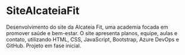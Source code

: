 # SiteAlcateiaFit
Desenvolvimento do site da Alcateia Fit, uma academia focada em promover saúde e bem-estar. O site apresenta planos, equipe, aulas e contato, utilizando HTML, CSS, JavaScript, Bootstrap, Azure DevOps e GitHub. Projeto em fase inicial.
